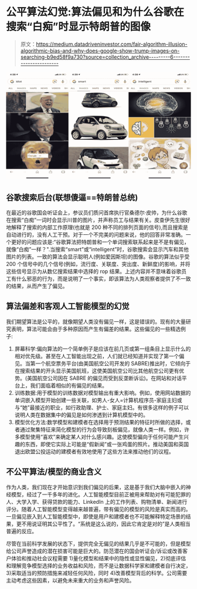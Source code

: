 # 公平算法幻觉:算法偏见和为什么谷歌在搜索“白痴”时显示特朗普的图像

> 原文：<https://medium.datadriveninvestor.com/fair-algorithm-illusion-algorithmic-bias-and-why-does-google-show-trump-images-on-searching-b9ed58f9a730?source=collection_archive---------6----------------------->

![](img/7e9b65e918d15f3d0ba58ac88cf062a3.png)

## 谷歌搜索后台(联想傻逼==特朗普总统)

在最近的谷歌国会听证会上，参议员们质问首席执行官桑德尔·皮帅，为什么谷歌在搜索“白痴”一词时会显示川普的图片，并声称员工与结果有关。皮查伊先生很好地解释了搜索的内部工作原理(也就是 200 种不同的排列页面的信号),而且搜索是自动进行的，没有人工干预。对于一个不完美的问题来说，他的回答非常准确。一个更好的问题应该是:“谷歌算法把特朗普和一个单词搜索联系起来是不是有偏见，就像“白痴”一样？".当搜索“smart”或“intelligent”时，谷歌搜索会显示汽车和其他图片的列表。一致的算法会显示聪明人(例如爱因斯坦)的图像。谷歌的算法似乎受 200 个信号中的几个信号(例如，流行度、关联度、突出度、新鲜度)的影响，并将这些信号显示为从数亿搜索结果中选择的 rop 结果。上述内容并不意味着谷歌员工有什么邪恶的行为，而是说明了一个事实，即该算法为人类观察者提供了不一致的结果，从而产生了偏见。

## 算法偏差和客观人工智能模型的幻觉

我们期望算法是公平的，就像期望人类没有偏见一样，这是错误的。现有的大量研究表明，算法可能会由于多种原因而产生有偏差的结果。这些偏见的一些精选例子:

1.  屏幕科学:偏向算法的一个简单例子是应该在前几页或第一组条目上显示什么的相对优先级。甚至在人工智能出现之前，人们就已经知道并实现了第一个偏见。当第一个航空票务平台(由美国航空公司开发的 SABRE)推出时，它倾向于在搜索结果的开头显示美国航班，这使美国航空公司比其他航空公司更有优势。(美国航空公司因在 SABRE 的偏见而受到反垄断诉讼)。在网站和对话平台上，我们面临着相似的有偏见的结果。
2.  训练数据:用于模型的训练数据对模型输出有重大影响。例如，使用网站数据的单词嵌入模型开始创建一些关联，如男人-女人=计算机程序员-家庭主妇或与“她”最接近的职业，如行政助理、护士、家庭主妇。有很多这样的例子可以说明人类在数据集中的偏见是如何渗透到计算机模型中的。
3.  模型优化方法:数学模型和建模者在选择用于预测结果的特征时所做的选择，或者通过聚集特征来简化模型的行为会导致刻板偏见，就像人类一样。例如，许多模型使用“喜欢”来确定某人对什么感兴趣。这使模型偏向于任何可能产生兴趣的东西，即使它实际上可能是“假新闻”或一张鸡蛋的照片。推动美国和英国退出欧盟公投运动的建模者有效地使用了这些方法来推动他们的议程。

## 不公平算法/模型的商业含义

作为人类，我们现在才开始意识到我们偏见的后果，这是基于我们大脑中嵌入的神经模型，经过了一千多年的进化。人工智能模型目前正被用来帮助对有可能犯罪的人、大学入学、获得贷款的能力、LinkedIn 上的工作列表、购物清单、新闻进行评分。随着人工智能模型变得越来越普遍，带有偏见的模型的风险是真实而高的。一旦偏见嵌入到人工智能模型中，即使是用户和建模者也不可能解释特定场景的结果，更不用说证明其公平性了。“系统是这么说的，因此它肯定是对的”是人类相当普遍的反应。

尽管在当前科学发展的状态下，提供完全无偏见的结果几乎是不可能的，但是模型给公司声誉造成的潜在损害可能是巨大的。防范潜在的国会听证会/诉讼或改善客户体验和推动社会议程需要 1)量化模型和结果中的隐性或显性偏见，2)彻底评估和理解竞争模型选择的业务收益和风险，而不是让数据科学家和建模者自行决定，3)采取适当的预防措施来减轻任何风险，同时 4)改善模型背后的科学。公司需要主动考虑这些因素，以避免未来重大的业务和声誉风险。